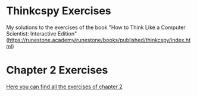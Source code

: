# Thinkcspy Exercises

My solutions to the exercises of the book "How to Think Like a Computer Scientist: Interactive Edition" (https://runestone.academy/runestone/books/published/thinkcspy/index.html)

# Chapter 2 Exercises 

[Here you can find all the exercises of chapter 2](https://runestone.academy/runestone/books/published/thinkcspy/SimplePythonData/Exercises.html)
